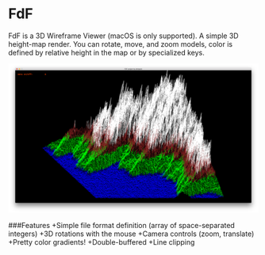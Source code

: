 # FdF
FdF is a 3D Wireframe Viewer (macOS is only supported).
A simple 3D height-map render. You can rotate, move, and zoom models, color is defined by relative height in the map or by specialized keys.

![Image alt](https://github.com/dshpack/FdF/blob/master/images/Screen%20Shot%202020-03-05%20at%208.44.54%20PM.png)

###Features
+Simple file format definition (array of space-separated integers)
+3D rotations with the mouse
+Camera controls (zoom, translate)
+Pretty color gradients!
+Double-buffered
+Line clipping
